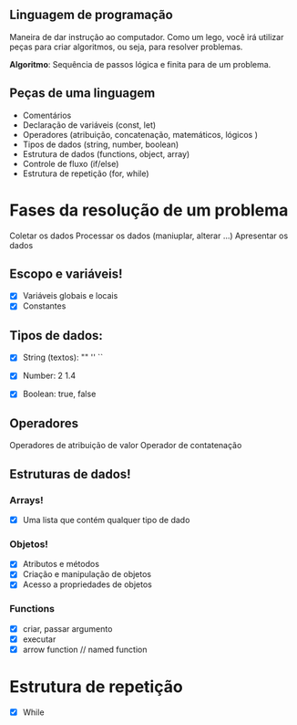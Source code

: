 ## Linguagem de programação

Maneira de dar instrução ao computador.
Como um lego, você irá utilizar peças para criar algoritmos, ou seja, para resolver problemas.

**Algoritmo**: Sequência de passos lógica e finita para de um problema.

## Peças de uma linguagem

- Comentários
- Declaração de variáveis (const, let)
- Operadores (atribuição, concatenação, matemáticos, lógicos )
- Tipos de dados (string, number, boolean)
- Estrutura de dados (functions, object, array)
- Controle de fluxo (if/else)
- Estrutura de repetição (for, while)

# Fases da resolução de um problema

Coletar os dados
Processar os dados (maniuplar, alterar ...)
Apresentar os dados

## Escopo e variáveis!

- [x] Variáveis globais e locais
- [x] Constantes

## Tipos de dados:

- [x] String (textos): "" '' ``
- [x] Number: 2 1.4
- [x] Boolean: true, false


## Operadores 

Operadores de atribuição de valor
Operador de contatenação

## Estruturas de dados!

### Arrays!

- [x] Uma lista que contém qualquer tipo de dado

### Objetos!

- [x] Atributos e métodos
- [x] Criação e manipulação de objetos
- [x] Acesso a propriedades de objetos

### Functions 

- [x] criar, passar argumento
- [x] executar
- [x] arrow function // named function

# Estrutura de repetição 

- [x] While